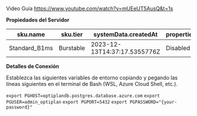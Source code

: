 
Video Guía
https://www.youtube.com/watch?v=mUEeUT5AusQ&t=1s

**Propiedades del Servidor**
<table>
<thead>
<tr>
<th>sku.name</th>
<th>sku.tier</th>
<th>systemData.createdAt</th>
<th>properties.authConfig.activeDirectoryAuth</th>
<th>properties.authConfig.passwordAuth</th>
<th>properties.dataEncryption.type</th>
<th>properties.fullyQualifiedDomainName</th>
<th>properties.version</th>
<th>properties.minorVersion</th>
<th>properties.administratorLogin</th>
<th>properties.state</th>
<th>properties.availabilityZone</th>
<th>properties.storage.storageSizeGB</th>
<th>properties.backup.backupRetentionDays</th>
<th>properties.backup.geoRedundantBackup</th>
<th>properties.backup.earliestRestoreDate</th>
<th>properties.network.publicNetworkAccess</th>
<th>properties.highAvailability.mode</th>
<th>properties.highAvailability.state</th>
<th>properties.maintenanceWindow.customWindow</th>
<th>properties.maintenanceWindow.dayOfWeek</th>
<th>properties.maintenanceWindow.startHour</th>
<th>properties.maintenanceWindow.startMinute</th>
<th>properties.replicationRole</th>
<th>properties.replicaCapacity</th>
<th>location</th>
<th>id</th>
<th>name</th>
<th>type</th>
</tr>
</thead>
<tbody>
<tr>
<td>Standard_B1ms</td>
<td>Burstable</td>
<td>2023-12-13T14:37:17.5355776Z</td>
<td>Disabled</td>
<td>Enabled</td>
<td>SystemManaged</td>
<td>optiplandb.postgres.database.azure.com</td>
<td>16</td>
<td>0</td>
<td>admin_optiplan</td>
<td>Ready</td>
<td>3</td>
<td>32</td>
<td>7</td>
<td>Disabled</td>
<td>2023-12-13T14:42:36.9399697+00:00</td>
<td>Enabled</td>
<td>Disabled</td>
<td>NotEnabled</td>
<td>Disabled</td>
<td>0</td>
<td>0</td>
<td>0</td>
<td>Primary</td>
<td>5</td>
<td>East US</td>
<td>/subscriptions/e29d9c97-2e94-486d-9e86-47021bbf5fc0/resourceGroups/PostgresSQL/providers/Microsoft.DBforPostgreSQL/flexibleServers/optiplandb</td>
<td>optiplandb</td>
<td>Microsoft.DBforPostgreSQL/flexibleServers</td>
</tr>
</tbody>
</table>


**Detalles de Conexión**

Establezca las siguientes variables de entorno copiando y pegando las líneas siguientes en el terminal de Bash (WSL, Azure Cloud Shell, etc.).

`export PGHOST=optiplandb.postgres.database.azure.com`
`export PGUSER=admin_optiplan`
`export PGPORT=5432`
`export PGPASSWORD="{your-password}"`
